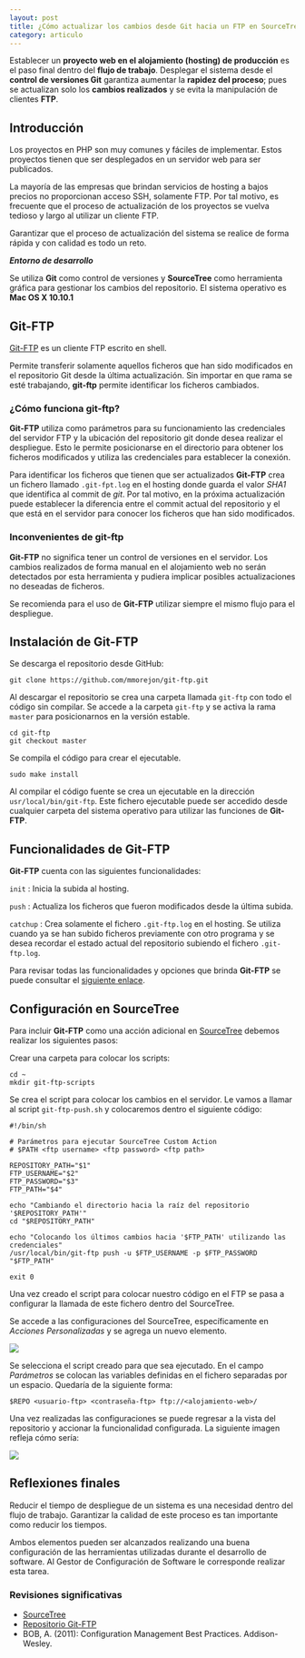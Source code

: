 ```yaml
---
layout: post
title: ¿Cómo actualizar los cambios desde Git hacia un FTP en SourceTree?
category: articulo
---
```


Establecer un **proyecto web en el alojamiento (hosting) de producción** es el paso final dentro del **flujo de trabajo**. Desplegar el sistema desde el **control de versiones Git** garantiza aumentar la **rapidez del proceso**; pues se actualizan solo los **cambios realizados** y se evita la manipulación de clientes **FTP**.

## Introducción

Los proyectos en PHP son muy comunes y fáciles de implementar. Estos proyectos tienen que ser desplegados en un servidor web para ser publicados.

La mayoría de las empresas que brindan servicios de hosting a bajos precios no proporcionan acceso SSH, solamente FTP. Por tal motivo, es frecuente que el proceso de actualización de los proyectos se vuelva tedioso y largo al utilizar un cliente FTP.

Garantizar que el proceso de actualización del sistema se realice de forma rápida y con calidad es todo un reto.

**_Entorno de desarrollo_**

Se utiliza **Git** como control de versiones y **SourceTree** como herramienta gráfica para gestionar los cambios del repositorio. El sistema operativo es **Mac OS X 10.10.1**

## Git-FTP

[Git-FTP](http://git-ftp.github.io/git-ftp/) es un cliente FTP escrito en shell. 

Permite transferir solamente aquellos ficheros que han sido modificados en el repositorio Git desde la última actualización. Sin importar en que rama se esté trabajando, **git-ftp** permite identificar los ficheros cambiados.

### ¿Cómo funciona git-ftp?

**Git-FTP** utiliza como parámetros para su funcionamiento las credenciales del servidor FTP y la ubicación del repositorio git donde desea realizar el despliegue. Esto le permite posicionarse en el directorio para obtener los ficheros modificados y utiliza las credenciales para establecer la conexión.

Para identificar los ficheros que tienen que ser actualizados **Git-FTP** crea un fichero llamado `.git-fpt.log` en el hosting donde guarda el valor _SHA1_ que identifica al commit de *git*. Por tal motivo, en la próxima actualización puede establecer la diferencia entre el commit actual del repositorio y el que está en el servidor para conocer los ficheros que han sido modificados.

### Inconvenientes de git-ftp

**Git-FTP** no significa tener un control de versiones en el servidor. Los cambios realizados de forma manual en el alojamiento web no serán detectados por esta herramienta y pudiera implicar posibles actualizaciones no deseadas de ficheros.

Se recomienda para el uso de **Git-FTP** utilizar siempre el mismo flujo para el despliegue.

## Instalación de Git-FTP

Se descarga el repositorio desde GitHub:

```
git clone https://github.com/mmorejon/git-ftp.git
```

Al descargar el repositorio se crea una carpeta llamada `git-ftp` con todo el código sin compilar. Se accede a la carpeta `git-ftp` y se activa la rama `master` para posicionarnos en la versión estable.

```
cd git-ftp
git checkout master
```

Se compila el código para crear el ejecutable.

```
sudo make install
```

Al compilar el código fuente se crea un ejecutable en la dirección `usr/local/bin/git-ftp`. Este fichero ejecutable puede ser accedido desde cualquier carpeta del sistema operativo para utilizar las funciones de **Git-FTP**.

## Funcionalidades de Git-FTP

**Git-FTP** cuenta con las siguientes funcionalidades:

`init` : Inicia la subida al hosting.

`push` : Actualiza los ficheros que fueron modificados desde la última subida.

`catchup` : Crea solamente el fichero `.git-ftp.log` en el hosting. Se utiliza cuando ya se han subido ficheros previamente con otro programa y se desea recordar el estado actual del repositorio subiendo el fichero `.git-ftp.log`.

Para revisar todas las funcionalidades y opciones que brinda **Git-FTP** se puede consultar el [siguiente enlace](https://github.com/mmorejon/git-ftp/blob/develop/man/git-ftp.1.md).

## Configuración en SourceTree

Para incluir **Git-FTP** como una acción adicional en [SourceTree](http://sourcetreeapp.com/) debemos realizar los siguientes pasos:

Crear una carpeta para colocar los scripts:

```
cd ~
mkdir git-ftp-scripts
```

Se crea el script para colocar los cambios en el servidor. Le vamos a llamar al script `git-ftp-push.sh` y colocaremos dentro el siguiente código:

```
#!/bin/sh

# Parámetros para ejecutar SourceTree Custom Action
# $PATH <ftp username> <ftp password> <ftp path>

REPOSITORY_PATH="$1"  
FTP_USERNAME="$2"
FTP_PASSWORD="$3"
FTP_PATH="$4"

echo "Cambiando el directorio hacia la raíz del repositorio '$REPOSITORY_PATH'"
cd "$REPOSITORY_PATH"

echo "Colocando los últimos cambios hacia '$FTP_PATH' utilizando las credenciales"
/usr/local/bin/git-ftp push -u $FTP_USERNAME -p $FTP_PASSWORD "$FTP_PATH"

exit 0
```

Una vez creado el script para colocar nuestro código en el FTP se pasa a configurar la llamada de este fichero dentro del SourceTree.

Se accede a las configuraciones del SourceTree, específicamente en _Acciones Personalizadas_ y se agrega un nuevo elemento.

<img src="{{ site.baseurl }}/images/add-custom-action.png" />

Se selecciona el script creado para que sea ejecutado. En el campo _Parámetros_ se colocan las variables definidas en el fichero separadas por un espacio. Quedaría de la siguiente forma:

```
$REPO <usuario-ftp> <contraseña-ftp> ftp://<alojamiento-web>/
```

Una vez realizadas las configuraciones se puede regresar a la vista del repositorio y accionar la funcionalidad configurada. La siguiente imagen refleja cómo sería:

<img src="{{ site.baseurl }}/images/git-ftp-sourcetree.png" />

## Reflexiones finales

Reducir el tiempo de despliegue de un sistema es una necesidad dentro del flujo de trabajo. Garantizar la calidad de este proceso es tan importante como reducir los tiempos.

Ambos elementos pueden ser alcanzados realizando una buena configuración de las herramientas utilizadas durante el desarrollo de software. Al Gestor de Configuración de Software le corresponde realizar esta tarea.

### Revisiones significativas

* [SourceTree](http://sourcetreeapp.com/)
* [Repositorio Git-FTP](https://github.com/mmorejon/git-ftp)
* BOB, A. (2011): Configuration Management Best Practices. Addison-Wesley.